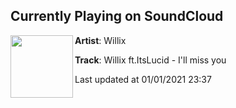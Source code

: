 ## Currently Playing on SoundCloud

[<img align="left" width="100" src="https://i1.sndcdn.com/artworks-1WjGsuhP4HagA7rc-G7GSsA-t50x50.jpg">](https://soundcloud.com/willixbeats/illmissyou)

**Artist**: Willix 

**Track**: Willix ft.ItsLucid - I'll miss you

Last updated at 01/01/2021 23:37
